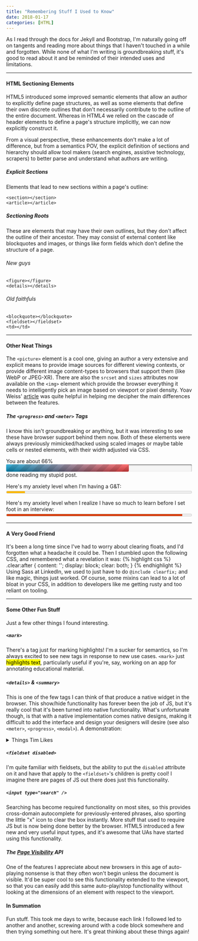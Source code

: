 ```yaml
---
title: "Remembering Stuff I Used to Know"
date: 2018-01-17
categories: [HTML]
---
```


As I read through the docs for Jekyll and Bootstrap, I'm naturally going off on tangents and reading more about things that I haven't touched in a while and forgotten. While none of what I'm writing is groundbreaking stuff, it's good to read about it and be reminded of their intended uses and limitations.

- - -

#### HTML Sectioning Elements
HTML5 introduced some improved semantic elements that allow an author to explicitly define page structures, as well as some elements that define their own discrete outlines that don't necessarily contribute to the outline of the entire document. Whereas in HTML4 we relied on the cascade of header elements to define a page's structure implicitly, we can now explicitly construct it.

From a visual perspective, these enhancements don't make a lot of difference, but from a semantics POV, the explicit definition of sections and hierarchy should allow tool makers (search engines, assistive technology, scrapers) to better parse and understand what authors are writing. 


##### Explicit Sections
Elements that lead to new sections within a page's outline:

    <section></section>
    <article></article>


##### Sectioning Roots
These are elements that may have their own outlines, but they don't affect the outline of their ancestor. They may consist of external content like blockquotes and images, or things like form fields which don't define the structure of a page.

###### New guys

    <figure></figure>
    <details></details>

###### Old faithfuls

    <blockquote></blockquote>
    <fieldset></fieldset>
    <td></td>

- - -

#### Other Neat Things
The `<picture>` element is a cool one, giving an author a very extensive and explicit means to provide image sources for different viewing contexts, or provide different image content-types to browsers that support them (like WebP or JPEG-XR). There are also the `srcset` and `sizes` attributes now available on the `<img>` element which provide the browser everything it needs to intelligently pick an image based on viewport or pixel density. Yoav Weiss' [article](https://dev.opera.com/articles/native-responsive-images/) was quite helpful in helping me decipher the main differences between the features.


##### The `<progress>` and `<meter>` Tags
I know this isn't groundbreaking or anything, but it was interesting to see these have browser support behind them now. Both of these elements were always previously mimicked/hacked using scaled images or maybe table cells or nested elements, with their width adjusted via CSS.

<p><span style="width:70%" data-value="66">You are about&nbsp;</span>
<progress max="100" value="66" class="html5">66</progress>
done reading my stupid post.</p>

<p>Here's my anxiety level when I'm having a G&amp;T:
<meter class="styled" min="0" max="100" low="25" high="75" optimum="50" value="10">10%</meter></p>

<p>Here's my anxiety level when I realize I have so much to learn before I set foot in an interview:
<meter class="styled" min="0" max="100" low="25" high="50" optimum="10" value="95">95%</meter></p>

- - -

#### A Very Good Friend
It's been a long time since I've had to worry about clearing floats, and I'd forgotten what a headache it could be. Then I stumbled upon the following CSS, and remembered what a revelation it was:
{% highlight css %}
    .clear:after { 
      content: ''; 
      display: block; 
      clear: both; 
    }
{% endhighlight %}
Using Sass at LinkedIn, we used to just have to do `@include clearfix;` and like magic, things just worked. Of course, some mixins can lead to a lot of bloat in your CSS, in addition to developers like me getting rusty and too reliant on tooling.

- - -

#### Some Other Fun Stuff
Just a few other things I found interesting.

##### `<mark>`
There's a tag just for marking highlights! I'm a sucker for semantics, so I'm always excited to see new tags in response to new use cases. `<mark>` just <mark>highlights text</mark>, particularly useful if you're, say, working on an app for annotating educational material.

##### `<details>` &amp; `<summary>`
This is one of the few tags I can think of that produce a native widget in the browser. This show/hide functionality has forever been the job of JS, but it's really cool that it's been turned into native functionality. What's unfortunate though, is that with a native implementation comes native designs, making it difficult to add the interface and design your designers will desire (see also `<meter>`, `<progress>`, `<modal>`).
A demonstration:
<details>
    <summary>Things Tim Likes</summary>
    <ol>
        <li>Whiskey</li>
        <li>Semantics</li>
        <li>Gin</li>
    </ol>
</details>
<p></p>

##### `<fieldset disabled>`
I'm quite familiar with fieldsets, but the ability to put the `disabled` attribute on it and have that apply to the `<fieldset>`'s children is pretty cool! I imagine there are pages of JS out there does just this functionality.

##### `<input type="search" />`
Searching has become required functionality on most sites, so this provides cross-domain autocomplete for previously-entered phrases, also sporting the little "x" icon to clear the box instantly. More stuff that used to require JS but is now being done better by the browser. HTML5 introduced a few new and very useful input types, and it's awesome that UAs have started using this functionality.

##### The [Page Visibility](https://www.w3.org/TR/page-visibility/) API
One of the features I appreciate about new browsers in this age of auto-playing nonsense is that they often won't begin unless the document is visible. It'd be super cool to see this functionality extended to the viewport, so that you can easily add this same auto-play/stop functionality without looking at the dimensions of an element with respect to the viewport.

#### In Summation
Fun stuff. This took me days to write, because each link I followed led to another and another, screwing around with a code block somewhere and then trying something out here. It's great thinking about these things again!

<style>
    meter { width: 100%; }
    progress[value] {
        appearance: none;
        border: none;	
        width: 100%; 
        height: 20px;	
        background-color: whiteSmoke;
        border-radius: 3px;
        box-shadow: 0 2px 3px rgba(0,0,0,.5) inset;
        color: royalblue;	
        position: relative;
        margin: 0; 
    }

    progress[value]::-webkit-progress-bar {
        background-color: whiteSmoke;
        border-radius: 3px;
        box-shadow: 0 2px 3px rgba(0,0,0,.5) inset;
    }

    progress[value]::-webkit-progress-value {
        position: relative;	
        background-size: 35px 20px, 100% 100%, 100% 100%;
        border-radius: 3px;
    }

    progress[value]::-webkit-progress-value:after {
        content: '';
        position: absolute;	
        width: 5px; 
        height: 5px;
        top: 7px; 
        right: 7px;	
        background-color: white;
        border-radius: 100%;
    }


    progress[value]::-moz-progress-bar {
        background-image: 
            -moz-linear-gradient( 135deg, transparent, transparent 33%, rgba(0,0,0,.1) 33%, rgba(0,0,0,.1) 66%, transparent 66%), 
            -moz-linear-gradient( top, rgba(255, 255, 255, .25), rgba(0,0,0,.2)), 
            -moz-linear-gradient( left, #09c, #f44);	
        background-size: 35px 20px, 100% 100%, 100% 100%;
        border-radius: 3px;	
    }

    span[data-value] {   
    position: relative; 
    }

    span[data-value]:after {
        content: attr(data-value) '%';
        position: absolute;
    }

    progress::-webkit-progress-value {
        background-image: 
            -webkit-linear-gradient( 135deg, transparent, transparent 33%, rgba(0,0,0,.1) 33%, rgba(0,0,0,.1) 66%, transparent 66%), 
            -webkit-linear-gradient( top, rgba(255, 255, 255, .25), rgba(0,0,0,.2)), 
            -webkit-linear-gradient( left, #09c, #f44);
    }
    progress::-moz-progress-bar {
        background-image: 
            -moz-linear-gradient( 135deg, transparent, transparent 33%, rgba(0,0,0,.1) 33%, rgba(0,0,0,.1) 66%, transparent 66%), 
            -moz-linear-gradient( top, gba(255, 255, 255, .25), rgba(0,0,0,.2)), 
            -moz-linear-gradient( left, #09c, #f44);
    }
</style>